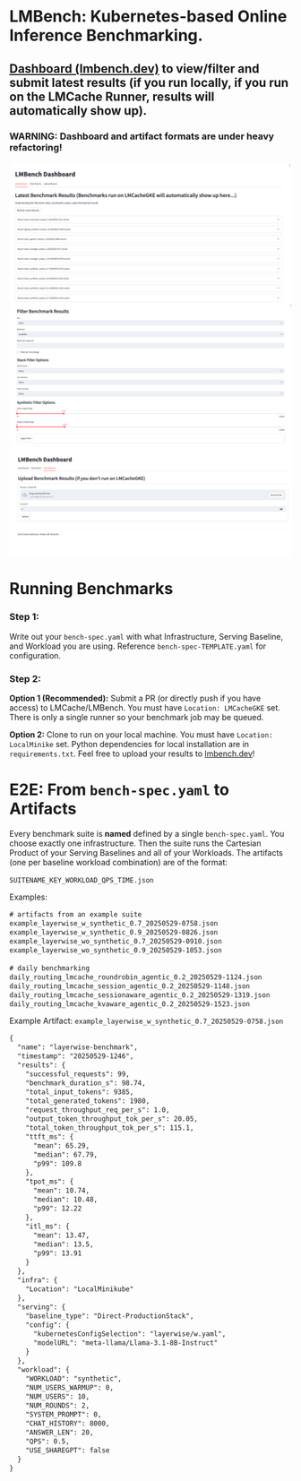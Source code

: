 # LMBench: Kubernetes-based Online Inference Benchmarking.

## [Dashboard (lmbench.dev)](https://lmbench.dev/) to view/filter and submit latest results (if you run locally, if you run on the LMCache Runner, results will automatically show up).

### WARNING: Dashboard and artifact formats are under heavy refactoring!


![Dashboard Front Page](static/dashboard_front.png)
![Filter Results](static/filter.png)
![Upload Results](static/upload.png)

# Running Benchmarks

### **Step 1:**

Write out your `bench-spec.yaml` with what Infrastructure, Serving Baseline, and Workload you are using. Reference `bench-spec-TEMPLATE.yaml` for configuration.

### **Step 2:**

**Option 1 (Recommended):** Submit a PR (or directly push if you have access) to LMCache/LMBench. You must have `Location: LMCacheGKE` set. There is only a single runner so your benchmark job may be queued.

**Option 2:** Clone to run on your local machine. You must have `Location: LocalMinike` set. Python dependencies for local installation are in `requirements.txt`. Feel free to upload your results to [lmbench.dev](https://lmbench.dev/)!

# E2E: From `bench-spec.yaml` to Artifacts

Every benchmark suite is **named** defined by a single `bench-spec.yaml`. You choose exactly one infrastructure. Then the suite runs the Cartesian Product of your Serving Baselines and all of your Workloads. The artifacts (one per baseline workload combination) are of the format:

`SUITENAME_KEY_WORKLOAD_QPS_TIME.json`

Examples:
```text
# artifacts from an example suite
example_layerwise_w_synthetic_0.7_20250529-0758.json
example_layerwise_w_synthetic_0.9_20250529-0826.json
example_layerwise_wo_synthetic_0.7_20250529-0910.json
example_layerwise_wo_synthetic_0.9_20250529-1053.json

# daily benchmarking
daily_routing_lmcache_roundrobin_agentic_0.2_20250529-1124.json
daily_routing_lmcache_session_agentic_0.2_20250529-1148.json
daily_routing_lmcache_sessionaware_agentic_0.2_20250529-1319.json
daily_routing_lmcache_kvaware_agentic_0.2_20250529-1523.json
```

Example Artifact: `example_layerwise_w_synthetic_0.7_20250529-0758.json`

```text
{
  "name": "layerwise-benchmark",
  "timestamp": "20250529-1246",
  "results": {
    "successful_requests": 99,
    "benchmark_duration_s": 98.74,
    "total_input_tokens": 9385,
    "total_generated_tokens": 1980,
    "request_throughput_req_per_s": 1.0,
    "output_token_throughput_tok_per_s": 20.05,
    "total_token_throughput_tok_per_s": 115.1,
    "ttft_ms": {
      "mean": 65.29,
      "median": 67.79,
      "p99": 109.8
    },
    "tpot_ms": {
      "mean": 10.74,
      "median": 10.48,
      "p99": 12.22
    },
    "itl_ms": {
      "mean": 13.47,
      "median": 13.5,
      "p99": 13.91
    }
  },
  "infra": {
    "Location": "LocalMinikube"
  },
  "serving": {
    "baseline_type": "Direct-ProductionStack",
    "config": {
      "kubernetesConfigSelection": "layerwise/w.yaml",
      "modelURL": "meta-llama/Llama-3.1-8B-Instruct"
    }
  },
  "workload": {
    "WORKLOAD": "synthetic",
    "NUM_USERS_WARMUP": 0,
    "NUM_USERS": 10,
    "NUM_ROUNDS": 2,
    "SYSTEM_PROMPT": 0,
    "CHAT_HISTORY": 8000,
    "ANSWER_LEN": 20,
    "QPS": 0.5,
    "USE_SHAREGPT": false
  }
}
```